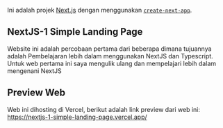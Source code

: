 Ini adalah projek [Next.js](https://nextjs.org/) dengan menggunakan [`create-next-app`](https://github.com/vercel/next.js/tree/canary/packages/create-next-app).

## NextJS-1 Simple Landing Page

Website ini adalah percobaan pertama dari beberapa dimana tujuannya adalah Pembelajaran lebih dalam menggunakan NextJS dan Typescript. Untuk web pertama ini saya mengulik ulang dan mempelajari lebih dalam mengenani NextJS

## Preview Web

Web ini dihosting di Vercel, berikut adalah link preview dari web ini:
https://nextjs-1-simple-landing-page.vercel.app/
